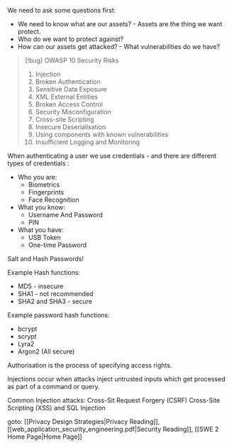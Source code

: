 We need to ask some questions first:
- We need to know what are our assets? - Assets are the thing we want protect.
- Who do we want to protect against?
- How can our assets get attacked? - What vulnerabilities do we have?

>[!bug] OWASP 10 Security Risks
>1. Injection
>2. Broken Authentication
>3. Sensitive Data Exposure
>4. XML External Entities
>5. Broken Access Control
>6. Security Misconfiguration
>7. Cross-site Scripting
>8. Insecure Deserialisation
>9. Using components with known vulnerabilities 
>10. Insufficient Logging and Monitoring


When authenticating a user we use credentials - and there are different types of credentials :

- Who you are:
	- Biometrics
	- Fingerprints
	- Face Recognition 
- What you know:
	- Username And Password
	- PIN
- What you have:
	- USB Token
	- One-time Password


Salt and Hash Passwords!

Example Hash functions:
- MD5 - insecure
- SHA1 - not recommended
- SHA2 and SHA3 - secure

Example password hash functions:
- bcrypt
- scrypt
- Lyra2
- Argon2
(All secure)

Authorisation is the process of specifying access rights.


Injections occur when attacks inject untrusted inputs which get processed as part of a command or query.

Common Injection attacks: Cross-Sit Request Forgery (CSRF) Cross-Site Scripting (XSS) and SQL Injection

goto: [[Privacy Design Strategies|Privacy Reading]], [[web_application_security_engineering.pdf|Security Reading]], [[SWE 2 Home Page|Home Page]]